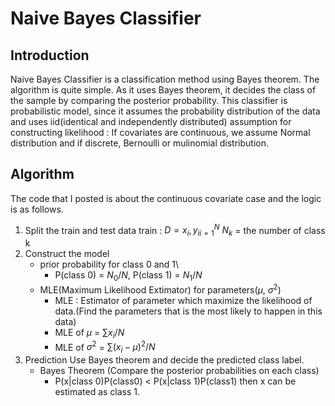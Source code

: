 # Naive Bayes Classifier

## Introduction
Naive Bayes Classifier is a classification method using Bayes theorem. The algorithm is quite simple. As it uses Bayes theorem, it decides the class of the sample by comparing the posterior probability. This classifier is probabilistic model, since it assumes the probability distribution of the data and uses iid(identical and independently distributed) assumption for constructing likelihood : If covariates are continuous, we assume Normal distribution and if discrete, Bernoulli or mulinomial distribution.

## Algorithm
The code that I posted is about the continuous covariate case and the logic is as follows.

1. Split the train and test data
	train : $D = {x_i,y_i}^{N}_{i=1}$
    $N_k$ = the number of class k
2. Construct the model
	- prior probability for class 0 and 1\\
		* P(class 0) = $N_0/N$, P(class 1) = $N_1/N$
	- MLE(Maximum Likelihood Extimator) for parameters($\mu$, $\sigma^2$)
		* MLE : Estimator of parameter which maximize the likelihood of data.(Find the parameters that is the most likely to happen in this data)
		* MLE of $\mu$ = $\sum x_i / N$
		* MLE of $\sigma^2$ = $\sum(x_i - \mu)^2 / N$
3. Prediction
	Use Bayes theorem and decide the predicted class label.
    - Bayes Theorem (Compare the posterior probabilities on each class)
		* P(x|class 0)P(class0) < P(x|class 1)P(class1) then x can be estimated as class 1.

